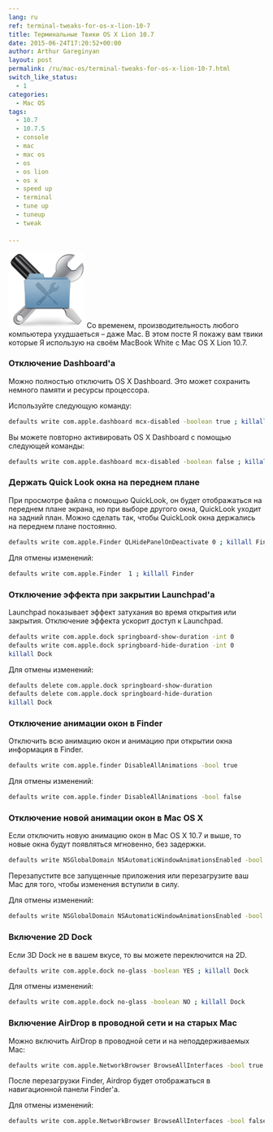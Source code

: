 ```yaml
---
lang: ru
ref: terminal-tweaks-for-os-x-lion-10-7
title: Терминальные Твики OS X Lion 10.7
date: 2015-06-24T17:20:52+00:00
author: Arthur Gareginyan
layout: post
permalink: /ru/mac-os/terminal-tweaks-for-os-x-lion-10-7.html
switch_like_status:
  - 1
categories:
  - Mac OS
tags:
  - 10.7
  - 10.7.5
  - console
  - mac
  - mac os
  - os
  - os lion
  - os x
  - speed up
  - terminal
  - tune up
  - tuneup
  - tweak

---
```


![thumb](/images/OS-X-Tweaks-150x150.png)
Со временем, производительность любого компьютера ухудшаеться – даже Mac. В этом посте Я покажу вам твики которые Я использую на своём MacBook White с Mac OS X Lion 10.7.


### Отключение Dashboard'а

Можно полностью отключить OS X Dashboard. Это может сохранить немного памяти и ресурсы процессора.

Используйте следующую команду:

```sh
defaults write com.apple.dashboard mcx-disabled -boolean true ; killall Dock
```

Вы можете повторно активировать OS X Dashboard с помощью следующей команды:

```sh
defaults write com.apple.dashboard mcx-disabled -boolean false ; killall Dock
```


### Держать Quick Look окна на переднем плане

При просмотре файла с помощью QuickLook, он будет отображаться на переднем плане экрана, но при выборе другого окна, QuickLook уходит на задний план. Можно сделать так, чтобы QuickLook окна держались на переднем плане постоянно.

```sh
defaults write com.apple.Finder QLHidePanelOnDeactivate 0 ; killall Finder
```

Для отмены изменений:

```sh
defaults write com.apple.Finder  1 ; killall Finder
```


### Отключение эффекта при закрытии Launchpad'а

Launchpad показывает эффект затухания во время открытия или закрытия. Отключение эффекта ускорит доступ к Launchpad.

```sh
defaults write com.apple.dock springboard-show-duration -int 0
defaults write com.apple.dock springboard-hide-duration -int 0
killall Dock
```

Для отмены изменений:

```sh
defaults delete com.apple.dock springboard-show-duration
defaults delete com.apple.dock springboard-hide-duration
killall Dock
```


### Отключение анимации окон в Finder

Отключить всю анимацию окон и анимацию при открытии окна информация в Finder. 

```sh
defaults write com.apple.finder DisableAllAnimations -bool true
```

Для отмены изменений:

```sh
defaults write com.apple.finder DisableAllAnimations -bool false
```


### Отключение новой анимации окон в Mac OS X

Если отключить новую анимацию окон в Mac OS X 10.7 и выше, то новые окна будут появляться мгновенно, без задержки.

```sh
defaults write NSGlobalDomain NSAutomaticWindowAnimationsEnabled -bool false
```

Перезапустите все запущенные приложения или перезагрузите ваш Mac для того, чтобы изменения вступили в силу.

Для отмены изменений:

```sh
defaults write NSGlobalDomain NSAutomaticWindowAnimationsEnabled -bool true
```


### Включение 2D Dock

Если 3D Dock не в вашем вкусе, то вы можете переключится на 2D.

```sh
defaults write com.apple.dock no-glass -boolean YES ; killall Dock
```

Для отмены изменений:

```sh
defaults write com.apple.dock no-glass -boolean NO ; killall Dock
```


### Включение AirDrop в проводной сети и на старых Mac

Можно включить AirDrop в проводной сети и на неподдерживаемых Mac:

```sh
defaults write com.apple.NetworkBrowser BrowseAllInterfaces -bool true ; killall Finder
```

После перезагрузки Finder, Airdrop будет отображаться в навигационной панели Finder'а.

Для отмены изменений:

```sh
defaults write com.apple.NetworkBrowser BrowseAllInterfaces -bool false ; killall Finder
```
